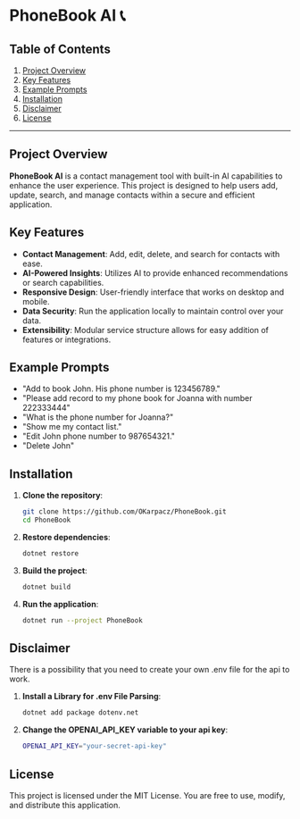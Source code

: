# PhoneBook AI 📞

## Table of Contents
1. [Project Overview](#project-overview)
2. [Key Features](#key-features)
3. [Example Prompts](#example-prompts)
4. [Installation](#installation)
5. [Disclaimer](#disclaimer)
6. [License](#license)

---

## Project Overview

**PhoneBook AI** is a contact management tool with built-in AI capabilities to enhance the user experience. This project is designed to help users add, update, search, and manage contacts within a secure and efficient application.

## Key Features

- **Contact Management**: Add, edit, delete, and search for contacts with ease.
- **AI-Powered Insights**: Utilizes AI to provide enhanced recommendations or search capabilities.
- **Responsive Design**: User-friendly interface that works on desktop and mobile.
- **Data Security**: Run the application locally to maintain control over your data.
- **Extensibility**: Modular service structure allows for easy addition of features or integrations.

## Example Prompts

- "Add to book John. His phone number is 123456789."
- "Please add record to my phone book for Joanna with number 222333444"
- "What is the phone number for Joanna?"
- "Show me my contact list."
- "Edit John phone number to 987654321."
- "Delete John"

## Installation

1. **Clone the repository**:
   ```bash
   git clone https://github.com/OKarpacz/PhoneBook.git
   cd PhoneBook
2. **Restore dependencies**:
   ```bash
   dotnet restore
3. **Build the project**:
   ```bash
   dotnet build
4. **Run the application**:
   ```bash
   dotnet run --project PhoneBook

## Disclaimer

There is a possibility that you need to create your own .env file for the api to work.

1. **Install a Library for .env File Parsing**:
   ```bash
   dotnet add package dotenv.net
   ```
2. **Change the OPENAI_API_KEY variable to your api key**:
   ```bash
   OPENAI_API_KEY="your-secret-api-key"
   ```
## License
This project is licensed under the MIT License. You are free to use, modify, and distribute this application.
